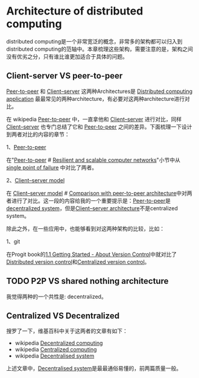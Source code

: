 # Architecture of distributed computing

distributed computing是一个非常宽泛的概念，非常多的架构都可以归入到distributed computing的范轴中。本章梳理这些架构，需要注意的是，架构之间没有优劣之分，只有谁比谁更加适合于具体的问题。



## Client-server VS peer-to-peer

[Peer-to-peer](https://en.wikipedia.org/wiki/Peer-to-peer) 和 [Client–server](https://en.wikipedia.org/wiki/Client%E2%80%93server_model) 这两种Architectures是 [Distributed computing application](https://en.wikipedia.org/wiki/Distributed_computing) 最最常见的两种architecture，有必要对这两种architecture进行对比。

在 wikipedia [Peer-to-peer](https://en.wikipedia.org/wiki/Peer-to-peer) 中，一直拿他和 [Client–server](https://en.wikipedia.org/wiki/Client%E2%80%93server_model) 进行对比，同样 [Client–server](https://en.wikipedia.org/wiki/Client%E2%80%93server_model) 也专门总结了它和 [Peer-to-peer](https://en.wikipedia.org/wiki/Peer-to-peer) 之间的差异。下面梳理一下设计到两者对比的内容的章节：

1、[Peer-to-peer](https://en.wikipedia.org/wiki/Peer-to-peer)

在"[Peer-to-peer](https://en.wikipedia.org/wiki/Peer-to-peer) # [Resilient and scalable computer networks](https://en.wikipedia.org/wiki/Peer-to-peer#Resilient_and_scalable_computer_networks)"小节中从 [single point of failure](https://en.wikipedia.org/wiki/Reliability_engineering) 中对比了两者。

2、[Client–server model](https://en.wikipedia.org/wiki/Client%E2%80%93server_model)

在 [Client–server model](https://en.wikipedia.org/wiki/Client%E2%80%93server_model) # [Comparison with peer-to-peer architecture](https://en.wikipedia.org/wiki/Client%E2%80%93server_model)中对两者进行了对比。这一段的内容给我的一个重要提示是：[Peer-to-peer](https://en.wikipedia.org/wiki/Peer-to-peer)是 [decentralized system](https://en.wikipedia.org/wiki/Decentralized_system)，但是[Client–server architecture](https://en.wikipedia.org/wiki/Client%E2%80%93server_model)不是centralized system。



除此之外，在一些应用中，也能够看到对这两种架构的比较，比如：

1、git

在Progit book的[1.1 Getting Started - About Version Control](https://git-scm.com/book/en/v2/Getting-Started-About-Version-Control)中就对比了[Distributed version control](https://en.wikipedia.org/wiki/Distributed_version_control)和[Centralized version control](https://en.wikipedia.org/wiki/Version_control)。



## TODO P2P  VS shared nothing architecture

我觉得两种的一个共性是: decentralized。



## Centralized VS Decentralized

搜罗了一下，维基百科中关于这两者的文章有如下：

- wikipedia [Decentralized computing](https://en.wikipedia.org/wiki/Decentralized_computing)
- wikipedia [Centralized computing](https://en.wikipedia.org/wiki/Centralized_computing)
- wikipedia [Decentralised system](https://en.wikipedia.org/wiki/Decentralised_system)

上述文章中，[Decentralised system](https://en.wikipedia.org/wiki/Decentralised_system)是最最通俗易懂的，前两篇质量一般。